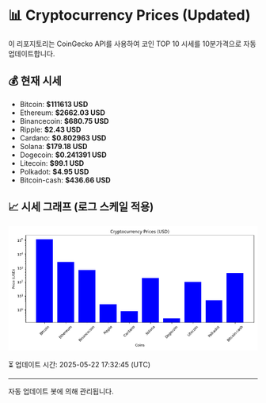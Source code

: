 
# 📊 Cryptocurrency Prices (Updated)

이 리포지토리는 CoinGecko API를 사용하여 코인 TOP 10 시세를 10분가격으로 자동 업데이트합니다.

## 💰 현재 시세
- Bitcoin: **$111613 USD**
- Ethereum: **$2662.03 USD**
- Binancecoin: **$680.75 USD**
- Ripple: **$2.43 USD**
- Cardano: **$0.802963 USD**
- Solana: **$179.18 USD**
- Dogecoin: **$0.241391 USD**
- Litecoin: **$99.1 USD**
- Polkadot: **$4.95 USD**
- Bitcoin-cash: **$436.66 USD**

## 📈 시세 그래프 (로그 스케일 적용)
![Crypto Prices](crypto_prices.png)

⏳ 업데이트 시간: 2025-05-22 17:32:45 (UTC)

---
자동 업데이트 봇에 의해 관리됩니다.

